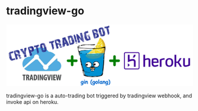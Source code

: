 # tradingview-go

<img src="asset/tradingview-go.png" width="600"/>

tradingview-go is a auto-trading bot triggered by tradingview webhook, and invoke api on heroku.